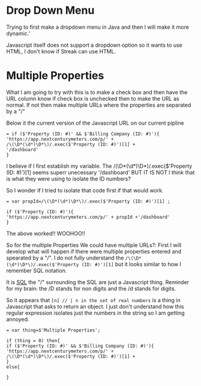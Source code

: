 # Drop Down Menu

Trying to first make a dropdown menu in Java and then I will make it more dynamic.'

Javascript itself does not support a dropdown option so it wants to use HTML, I don't know if Streak can use HTML.


# Multiple Properties

What I am going to try with this is to make a check box and then have the URL column know if check box is unchecked then to make the URL as normal. If not then make multiple URLs where the properties are separated by a "/"

Below it the current version of the Javascript URL on our current pipline
~~~
= if ($'Property (ID: #)' && $'Billing Company (ID: #)'){
'https://app.nextcenturymeters.com/p/' +
/\(\D*(\d*)\D*\)/.exec($'Property (ID: #)')[1] + 
'/dashboard'
}
~~~
I believe if I first establish my variable. The /\(\D*(\d*)\D*\)/.exec($'Property (ID: #)')[1] seems superr unecessary
'/dashboard' BUT IT IS NOT I think that is what they were using to isolate the ID numbers?

So I wonder if I tried to isolate that code first if that would work. 
~~~
= var propId=/\(\D*(\d*)\D*\)/.exec($'Property (ID: #)')[1] ; 

if ($'Property (ID: #)'){
'https://app.nextcenturymeters.com/p/' + propId +'/dashboard'
}
~~~~
The above worked!! WOOHOO!!

So for the multiple Properties We could have multiple URLs?:
First I will develop what will happen if there were multiple properties entered and spearated by a "/". 
I do not fully understand the ``` /\(\D*(\d*)\D*\)/.exec($'Property (ID: #)')[1] ``` but it looks similar to how I remember SQL notation.

It is [SQL](https://en.wikipedia.org/wiki/Regular_expression#Basic_concepts) the "/" surrounding the SQL are just a Javascript thing. Reminder for my brain: the /D stands for non digits and the /d stands for digits.

So it appears that ```[n] // | n in the set of real numbers``` is a thing in Javascript that asks to return an object. I just don't understand how this regular expression isolates just the numbers in the string so I am getting annoyed. 












~~~
= var thing=$'Multiple Properties';

if (thing = 0) then{
if ($'Property (ID: #)' && $'Billing Company (ID: #)'){
'https://app.nextcenturymeters.com/p/' +
/\(\D*(\d*)\D*\)/.exec($'Property (ID: #)')[1] + 
}
else{

}
~~~
